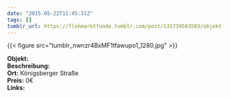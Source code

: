 ```yaml
---
date: "2015-05-22T11:45:31Z"
tags: []
tumblr_url: https://flohmarktfunde.tumblr.com/post/131739563503/objekt-lorem-ipsum-beschreibung-lorem-ipsum-ort
---
```

 {{< figure src="tumblr_nwnzr4BxMF1tfawupo1_1280.jpg" >}}  

**Objekt:**   
**Beschreibung:**   
**Ort:** Königsberger Straße  
**Preis:** 0€  
**Links:** 
